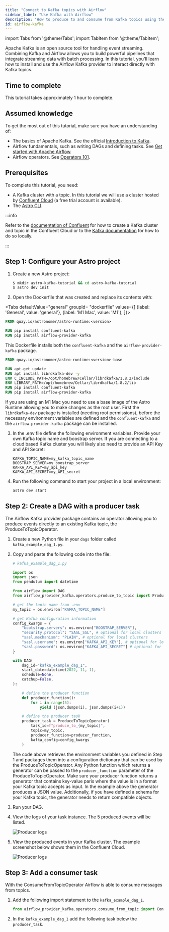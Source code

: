 ```yaml
---
title: "Connect to Kafka topics with Airflow"
sidebar_label: "Use Kafka with Airflow"
description: "How to produce to and consume from Kafka topics using the Airflow Kafka provider"
id: airflow-kafka
---
```


import Tabs from '@theme/Tabs';
import TabItem from '@theme/TabItem';

Apache Kafka is an open source tool for handling event streaming. Combining Kafka and Airflow allows you to build powerful pipelines that integrate streaming data with batch processing.
In this tutorial, you'll learn how to install and use the Airflow Kafka provider to interact directly with Kafka topics.

## Time to complete

This tutorial takes approximately 1 hour to complete.

## Assumed knowledge

To get the most out of this tutorial, make sure you have an understanding of:

- The basics of Apache Kafka. See the official [Introduction to Kafka](https://kafka.apache.org/intro).
- Airflow fundamentals, such as writing DAGs and defining tasks. See [Get started with Apache Airflow](get-started-with-airflow.md).
- Airflow operators. See [Operators 101](what-is-an-operator.md).

## Prerequisites

To complete this tutorial, you need:

- A Kafka cluster with a topic. In this tutorial we will use a cluster hosted by [Confluent Cloud](https://www.confluent.io/) (a free trial account is available).
- The [Astro CLI](https://docs.astronomer.io/astro/cli/get-started).

:::info

Refer to the [documentation of Confluent](https://developer.confluent.io/quickstart/kafka-on-confluent-cloud/) for how to create a Kafka cluster and topic in the Confluent Cloud or to the [Kafka documentation](https://kafka.apache.org/quickstart) for how to do so locally.

:::

## Step 1: Configure your Astro project

1. Create a new Astro project:

    ```sh
    $ mkdir astro-kafka-tutorial && cd astro-kafka-tutorial
    $ astro dev init
    ```

2. Open the Dockerfile that was created and replace its contents with:

<Tabs
    defaultValue="general"
    groupId= "dockerfile"
    values={[
        {label: 'General', value: 'general'},
        {label: 'M1 Mac', value: 'M1'},
    ]}>

<TabItem value="general">

```dockerfile
FROM quay.io/astronomer/astro-runtime:<version>

RUN pip install confluent-kafka
RUN pip install airflow-provider-kafka
```

This Dockerfile installs both the `confluent-kafka` and the `airflow-provider-kafka` package.

</TabItem>

<TabItem value="M1">

```dockerfile
FROM quay.io/astronomer/astro-runtime:<version>-base

RUN apt-get update
RUN apt install librdkafka-dev -y
ENV C_INCLUDE_PATH=/opt/homebrew/Cellar/librdkafka/1.8.2/include
ENV LIBRARY_PATH=/opt/homebrew/Cellar/librdkafka/1.8.2/lib
RUN pip install confluent-kafka
RUN pip install airflow-provider-kafka
```

If you are using an M1 Mac you need to use a base image of the Astro Runtime allowing you to make changes as the root user. First the `librdkafka-dev` package is installed (needing root permissions), before the necessary environment variables are defined and the `confluent-kafka` and the `airflow-provider-kafka` package can be installed.

</TabItem>

</Tabs>

3. In the .env file define the following environment variables. Provide your own Kafka topic name and boostrap server. If you are connecting to a cloud based Kafka cluster you will likely also need to provide an API Key and API Secret:

    ```text
    KAFKA_TOPIC_NAME=my_kafka_topic_name
    BOOSTRAP_SERVER=my_boostrap_server
    KAFKA_API_KEY=my_api_key
    KAFKA_API_SECRET=my_API_secret
    ```

3. Run the following command to start your project in a local environment:

    ```sh
    astro dev start
    ```

## Step 2: Create a DAG with a producer task

The Airflow Kafka provider package contains an operator allowing you to produce events directly to an existing Kafka topic, the ProduceToTopicOperator.

1. Create a new Python file in your `dags` folder called `kafka_example_dag_1.py`.

2. Copy and paste the following code into the file:

    ```python
    # kafka_example_dag_1.py 

    import os
    import json
    from pendulum import datetime

    from airflow import DAG
    from airflow_provider_kafka.operators.produce_to_topic import ProduceToTopicOperator

    # get the topic name from .env
    my_topic = os.environ["KAFKA_TOPIC_NAME"]

    # get Kafka configuration information
    config_kwargs = {
        "bootstrap.servers": os.environ["BOOSTRAP_SERVER"],
        "security.protocol": "SASL_SSL", # optional for local clusters
        "sasl.mechanism": "PLAIN", # optional for local clusters
        "sasl.username": os.environ["KAFKA_API_KEY"], # optional for local clusters
        "sasl.password": os.environ["KAFKA_API_SECRET"] # optional for local clusters
    }

    with DAG(
        dag_id="kafka_example_dag_1",
        start_date=datetime(2022, 11, 1),
        schedule=None,
        catchup=False,
    ):

        # define the producer function
        def producer_function():
            for i in range(5):
                yield (json.dumps(i), json.dumps(i+1))

        # define the producer task
        producer_task = ProduceToTopicOperator(
            task_id=f"produce_to_{my_topic}",
            topic=my_topic,
            producer_function=producer_function, 
            kafka_config=config_kwargs
        )
    ```

    The code above retrieves the environment variables you defined in Step 1 and packages them into a configuration dictionary that can be used by the ProduceToTopicOperator. Any Python function which returns a generator can be passed to the `producer_function` parameter of the ProduceToTopicOperator. Make sure your producer function returns a generator that contains key-value paris where the value is in a format your Kafka topic accepts as input. In the example above the generator produces a JSON value. Additionally, if you have defined a schema for your Kafka topic, the generator needs to return compatible objects.

3. Run your DAG.

4. View the logs of your task instance. The 5 produced events will be listed.

    ![Producer logs](/img/guides/kafka-producer-logs.png)

5. View the produced events in your Kafka cluster. The example screenshot below shows them in the Confluent Cloud.

    ![Producer logs](/img/guides/confluent-produced-tasks.png)


## Step 3: Add a consumer task

With the ConsumeFromTopicOperator Airflow is able to consume messages from topics. 

1. Add the following import statement to the `kafka_example_dag_1`.

    ```python
    from airflow_provider_kafka.operators.consume_from_topic import ConsumeFromTopicOperator
    ```

2. In the `kafka_example_dag_1` add the following  task below the `producer_task`.
